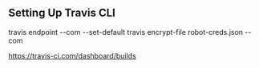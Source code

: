 ## Setting Up Travis CLI

travis endpoint --com --set-default
travis encrypt-file robot-creds.json --com

https://travis-ci.com/dashboard/builds
